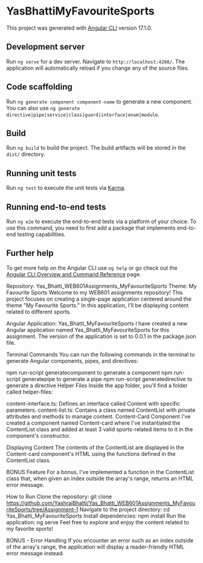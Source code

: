 # YasBhattiMyFavouriteSports

This project was generated with [Angular CLI](https://github.com/angular/angular-cli) version 17.1.0.

## Development server

Run `ng serve` for a dev server. Navigate to `http://localhost:4200/`. The application will automatically reload if you change any of the source files.

## Code scaffolding

Run `ng generate component component-name` to generate a new component. You can also use `ng generate directive|pipe|service|class|guard|interface|enum|module`.

## Build

Run `ng build` to build the project. The build artifacts will be stored in the `dist/` directory.

## Running unit tests

Run `ng test` to execute the unit tests via [Karma](https://karma-runner.github.io).

## Running end-to-end tests

Run `ng e2e` to execute the end-to-end tests via a platform of your choice. To use this command, you need to first add a package that implements end-to-end testing capabilities.

## Further help

To get more help on the Angular CLI use `ng help` or go check out the [Angular CLI Overview and Command Reference](https://angular.io/cli) page.



Repository: Yas_Bhatti_WEB601Assignments_MyFavouriteSports
Theme: My Favourite Sports
Welcome to my WEB601 assignments repository! This project focuses on creating a single-page application centered around the theme "My Favourite Sports." In this application, I'll be displaying content related to different sports.

Angular Application: Yas_Bhatti_MyFavouriteSports
I have created a new Angular application named Yas_Bhatti_MyFavouriteSports for this assignment. The version of the application is set to 0.0.1 in the package.json file.

Terminal Commands
You can run the following commands in the terminal to generate Angular components, pipes, and directives:

npm run-script generatecomponent to generate a component
npm run-script generatepipe to generate a pipe
npm run-script generatedirective to generate a directive
Helper Files
Inside the app folder, you'll find a folder called helper-files:

content-interface.ts: Defines an interface called Content with specific parameters.
content-list.ts: Contains a class named ContentList with private attributes and methods to manage content.
Content-Card Component
I've created a component named Content-card where I've instantiated the ContentList class and added at least 3 valid sports-related items to it in the component's constructor.

Displaying Content
The contents of the ContentList are displayed in the Content-card component's HTML using the functions defined in the ContentList class.

BONUS Feature
For a bonus, I've implemented a function in the ContentList class that, when given an index outside the array's range, returns an HTML error message.

How to Run
Clone the repository: git clone https://github.com/YashrajBhatti/Yas_Bhatti_WEB601Assignments_MyFavouriteSports/tree/Assignment-1
Navigate to the project directory: cd Yas_Bhatti_MyFavouriteSports
Install dependencies: npm install
Run the application: ng serve
Feel free to explore and enjoy the content related to my favorite sports!

BONUS - Error Handling
If you encounter an error such as an index outside of the array's range, the application will display a reader-friendly HTML error message instead.